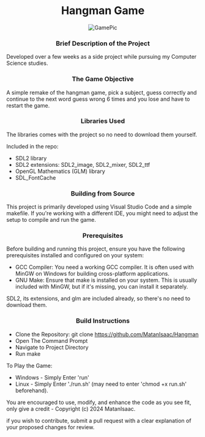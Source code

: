 # <div align="center">Hangman Game</div>

<div align="center">
    <img src="https://github.com/user-attachments/assets/580ed1a8-9a63-4e28-8f1d-715f56a5ae84" alt="GamePic">
</div>

### <div align="center">Brief Description of the Project </div>
   
Developed over a few weeks as a side project while pursuing my Computer Science studies.

### <div align="center">The Game Objective</div>

A simple remake of the hangman game, pick a subject, guess correctly and continue to the next word
guess wrong 6 times and you lose and have to restart the game.

### <div align="center">Libraries Used</div>

The libraries comes with the project so no need to download them yourself.


Included in the repo:
* SDL2 library
* SDL2 extensions: SDL2_image, SDL2_mixer, SDL2_ttf
* OpenGL Mathematics (GLM) library
* SDL_FontCache

### <div align="center">Building from Source</div>

This project is primarily developed using Visual Studio Code and a simple makefile. 
If you're working with a different IDE, you might need to adjust the setup to compile and run the game. 

### <div align="center">Prerequisites</div>

Before building and running this project, ensure you have the following prerequisites installed and configured on your system:

* GCC Compiler: You need a working GCC compiler. It is often used with MinGW on Windows for building cross-platform applications.
* GNU Make: Ensure that make is installed on your system. This is usually included with MinGW, but if it's missing, you can install it separately.

SDL2, its extensions, and glm are included already, so there's no need to download them.

### <div align="center">Build Instructions</div>

* Clone the Repository: git clone https://github.com/MatanIsaac/Hangman
* Open The Command Prompt
* Navigate to Project Directory
* Run make

To Play the Game:
* Windows - Simply Enter 'run'
* Linux - Simply Enter './run.sh' (may need to enter 'chmod +x run.sh' beforehand). 
        
You are encouraged to use, modify, and enhance the code as you see fit, only give a credit - Copyright (c) 2024 MatanIsaac.

if you wish to contribute, submit a pull request with a clear explanation of your proposed changes for review. 

